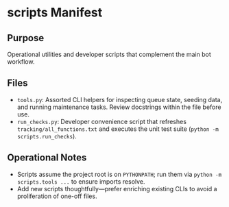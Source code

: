 # scripts Manifest

## Purpose
Operational utilities and developer scripts that complement the main bot workflow.

## Files
- `tools.py`: Assorted CLI helpers for inspecting queue state, seeding data, and running maintenance tasks. Review docstrings within the file before use.
- `run_checks.py`: Developer convenience script that refreshes `tracking/all_functions.txt` and executes the unit test suite (`python -m scripts.run_checks`).

## Operational Notes
- Scripts assume the project root is on `PYTHONPATH`; run them via `python -m scripts.tools ...` to ensure imports resolve.
- Add new scripts thoughtfully—prefer enriching existing CLIs to avoid a proliferation of one-off files.
